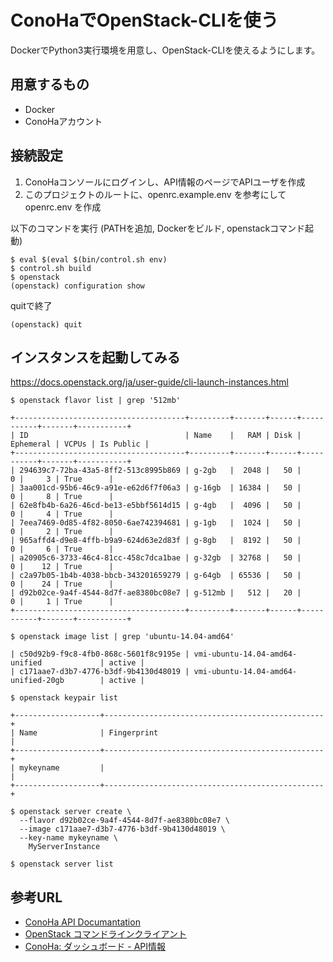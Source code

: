 # ConoHaでOpenStack-CLIを使う

DockerでPython3実行環境を用意し、OpenStack-CLIを使えるようにします。

## 用意するもの

* Docker
* ConoHaアカウント

## 接続設定

1. ConoHaコンソールにログインし、API情報のページでAPIユーザを作成
2. このプロジェクトのルートに、openrc.example.env を参考にして openrc.env を作成

以下のコマンドを実行
(PATHを追加, Dockerをビルド, openstackコマンド起動)

	$ eval $(eval $(bin/control.sh env)
	$ control.sh build
	$ openstack
	(openstack) configuration show

quitで終了

	(openstack) quit

## インスタンスを起動してみる

https://docs.openstack.org/ja/user-guide/cli-launch-instances.html

	$ openstack flavor list | grep '512mb'

	+--------------------------------------+---------+-------+------+-----------+-------+-----------+
	| ID                                   | Name    |   RAM | Disk | Ephemeral | VCPUs | Is Public |
	+--------------------------------------+---------+-------+------+-----------+-------+-----------+
	| 294639c7-72ba-43a5-8ff2-513c8995b869 | g-2gb   |  2048 |   50 |         0 |     3 | True      |
	| 3aa001cd-95b6-46c9-a91e-e62d6f7f06a3 | g-16gb  | 16384 |   50 |         0 |     8 | True      |
	| 62e8fb4b-6a26-46cd-be13-e5bbf5614d15 | g-4gb   |  4096 |   50 |         0 |     4 | True      |
	| 7eea7469-0d85-4f82-8050-6ae742394681 | g-1gb   |  1024 |   50 |         0 |     2 | True      |
	| 965affd4-d9e8-4ffb-b9a9-624d63e2d83f | g-8gb   |  8192 |   50 |         0 |     6 | True      |
	| a20905c6-3733-46c4-81cc-458c7dca1bae | g-32gb  | 32768 |   50 |         0 |    12 | True      |
	| c2a97b05-1b4b-4038-bbcb-343201659279 | g-64gb  | 65536 |   50 |         0 |    24 | True      |
	| d92b02ce-9a4f-4544-8d7f-ae8380bc08e7 | g-512mb |   512 |   20 |         0 |     1 | True      |
	+--------------------------------------+---------+-------+------+-----------+-------+-----------+

	$ openstack image list | grep 'ubuntu-14.04-amd64'

	| c50d92b9-f9c8-4fb0-868c-5601f8c9195e | vmi-ubuntu-14.04-amd64-unified             | active |
	| c171aae7-d3b7-4776-b3df-9b4130d48019 | vmi-ubuntu-14.04-amd64-unified-20gb        | active |

	$ openstack keypair list

	+-------------------+-------------------------------------------------+
	| Name              | Fingerprint                                     |
	+-------------------+-------------------------------------------------+
	| mykeyname         |                                                 |
	+-------------------+-------------------------------------------------+
	
	$ openstack server create \
	  --flavor d92b02ce-9a4f-4544-8d7f-ae8380bc08e7 \
	  --image c171aae7-d3b7-4776-b3df-9b4130d48019 \
	  --key-name mykeyname \
		MyServerInstance

	$ openstack server list


## 参考URL

* [ConoHa API Documantation](https://www.conoha.jp/docs/)
* [OpenStack コマンドラインクライアント](https://docs.openstack.org/ja/user-guide/common/cli-install-openstack-command-line-clients.html)
* [ConoHa: ダッシュボード - API情報](https://manage.conoha.jp/API/)

